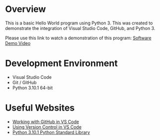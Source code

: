 # Overview

This is a basic Hello World program using Python 3. This was created to demonstrate the integration of Visual Studio Code, GitHub, and Python 3. 

Please use this link to watch a demonstration of this program: [Software Demo Video](http://youtube.link.goes.here)

# Development Environment

* Visual Studio Code
* Git / GitHub
* Python 3.10.1 64-bit

# Useful Websites

* [Working with GitHub in VS Code](https://code.visualstudio.com/docs/editor/github)
* [Using Version Control in VS Code](https://code.visualstudio.com/docs/editor/versioncontrol)
* [Python 3.10.1 Python Standard Library](https://docs.python.org/3/library/index.html)